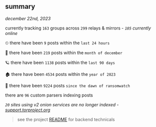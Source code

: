 
## summary
_december 22nd, 2023_

currently tracking `163` groups across `299` relays & mirrors - _`105` currently online_

⏲ there have been `9` posts within the `last 24 hours`

🦈 there have been `219` posts within the `month of december`

🪐 there have been `1138` posts within the `last 90 days`

🏚 there have been `4534` posts within the `year of 2023`

🦕 there have been `9224` posts `since the dawn of ransomwatch`

there are `96` custom parsers indexing posts

_`20` sites using v2 onion services are no longer indexed - [support.torproject.org](https://support.torproject.org/onionservices/v2-deprecation/)_

> see the project [README](https://github.com/joshhighet/ransomwatch#ransomwatch--) for backend technicals
